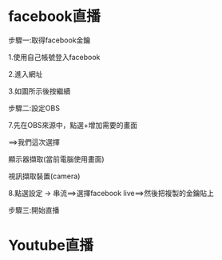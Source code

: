 
# facebook直播

步驟一:取得facebook金鑰

1.使用自己帳號登入facebook

2.進入網址

3.如圖所示後按繼續


步驟二:設定OBS

7.先在OBS來源中，點選+增加需要的畫面

==>我們這次選擇

顯示器擷取(當前電腦使用畫面)

視訊擷取裝置(camera)


8.點選設定 -> 串流==>選擇facebook live==>然後把複製的金鑰貼上



步驟三:開始直播


# Youtube直播

